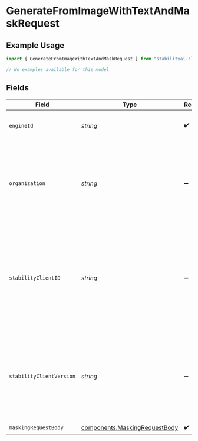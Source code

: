 # GenerateFromImageWithTextAndMaskRequest

## Example Usage

```typescript
import { GenerateFromImageWithTextAndMaskRequest } from "stabilityai-client-typescript/models/operations";

// No examples available for this model
```

## Fields

| Field                                                                                                                                              | Type                                                                                                                                               | Required                                                                                                                                           | Description                                                                                                                                        | Example                                                                                                                                            |
| -------------------------------------------------------------------------------------------------------------------------------------------------- | -------------------------------------------------------------------------------------------------------------------------------------------------- | -------------------------------------------------------------------------------------------------------------------------------------------------- | -------------------------------------------------------------------------------------------------------------------------------------------------- | -------------------------------------------------------------------------------------------------------------------------------------------------- |
| `engineId`                                                                                                                                         | *string*                                                                                                                                           | :heavy_check_mark:                                                                                                                                 | N/A                                                                                                                                                | stable-diffusion-xl-1024-v1-0                                                                                                                      |
| `organization`                                                                                                                                     | *string*                                                                                                                                           | :heavy_minus_sign:                                                                                                                                 | Allows for requests to be scoped to an organization other than the user's default.  If not provided, the user's default organization will be used. | org-123456                                                                                                                                         |
| `stabilityClientID`                                                                                                                                | *string*                                                                                                                                           | :heavy_minus_sign:                                                                                                                                 | Used to identify the source of requests, such as the client application or sub-organization. Optional, but recommended for organizational clarity. | my-great-plugin                                                                                                                                    |
| `stabilityClientVersion`                                                                                                                           | *string*                                                                                                                                           | :heavy_minus_sign:                                                                                                                                 | Used to identify the version of the application or service making the requests. Optional, but recommended for organizational clarity.              | 1.2.1                                                                                                                                              |
| `maskingRequestBody`                                                                                                                               | [components.MaskingRequestBody](../../models/components/maskingrequestbody.md)                                                                     | :heavy_check_mark:                                                                                                                                 | N/A                                                                                                                                                |                                                                                                                                                    |